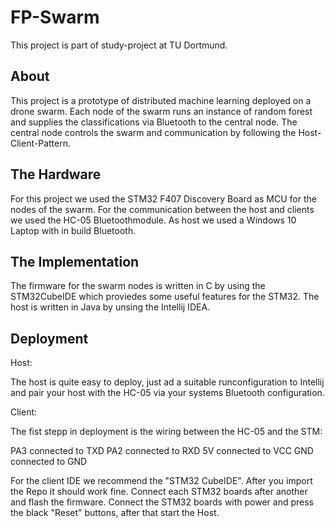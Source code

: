 ﻿# FP-Swarm
This project is part of study-project at TU Dortmund. 
## About
This project is a prototype of distributed machine learning deployed on a drone swarm.
Each node of the swarm runs an instance of random forest and supplies the classifications via Bluetooth to the central node.
The central node controls the swarm and communication by following the Host-Client-Pattern.

## The Hardware 
For this project we used the STM32 F407 Discovery Board as MCU for the nodes of the swarm.
For the communication between the host and clients we used the HC-05 Bluetoothmodule.
As host we used a Windows 10 Laptop with in build Bluetooth.

## The Implementation
The firmware for the swarm nodes is written in C by using the STM32CubeIDE which proviedes some useful features for the STM32.
The host is written in Java by unsing the Intellij IDEA.

## Deployment
Host:

The host is quite easy to deploy, just ad a suitable runconfiguration to Intellij and pair your host with the HC-05 via your systems Bluetooth configuration.

Client:

The fist stepp in deployment is the wiring between the HC-05 and the STM:

PA3 connected to TXD
PA2 connected to RXD
5V connected to VCC
GND connected to GND

For the client IDE we recommend the "STM32 CubeIDE". After you import the Repo it should work fine. Connect each STM32 boards after another and flash the firmware. Connect the STM32 boards with power and press the black "Reset" buttons, after that start the Host.  


